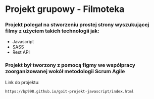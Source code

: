 # Projekt grupowy - Filmoteka

### Projekt polegał na stworzeniu prostej strony wyszukującej filmy z użyciem takich technologii jak:

- Javascript
- SASS
- Rest API

### Projekt był tworzony z pomocą figmy we współpracy zoorganizowanej wokół metodologii Scrum Agile

Link do projektu:

```
https://bp998.github.io/goit-projekt-javascript/index.html
```
